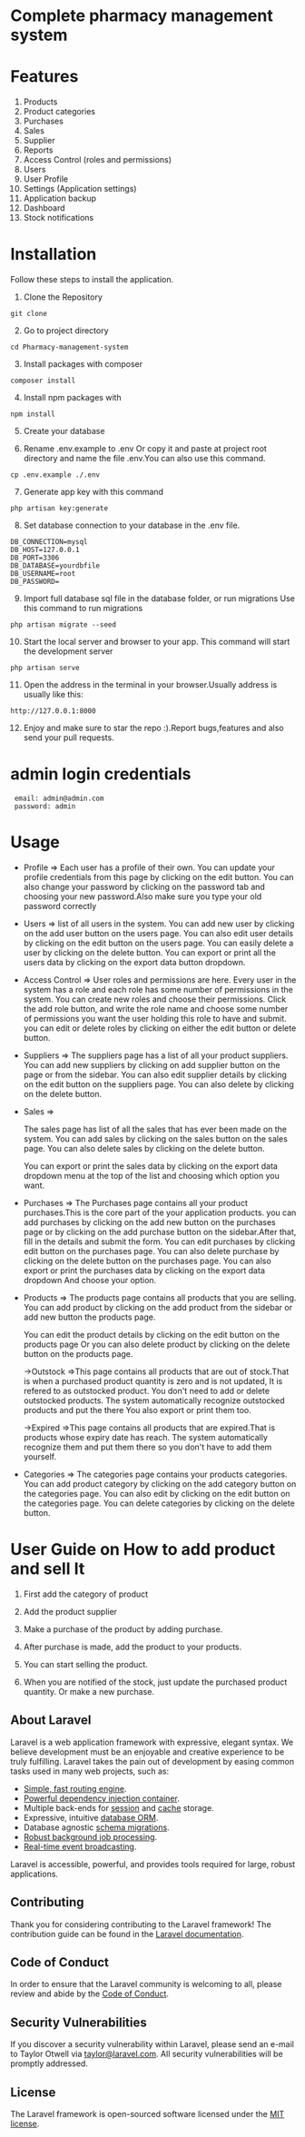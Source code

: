 # Complete pharmacy management system

# Features

1. Products
2. Product categories
3. Purchases
4. Sales
5. Supplier
6. Reports
7. Access Control (roles and permissions)
8. Users
9. User Profile
10. Settings (Application settings)
11. Application backup
12. Dashboard
13. Stock notifications

# Installation
 Follow these steps to install the application.
1. Clone the Repository
```
git clone 

```
2. Go to project directory

```
cd Pharmacy-management-system

```

3. Install packages with composer

```
composer install

```

4. Install npm packages with 
```
npm install

```
5. Create your database 

6. Rename .env.example to .env Or copy it and paste at project root directory and name the file .env.You can also use this command.

```
cp .env.example ./.env

```
7. Generate app key with this command
```
php artisan key:generate

```

8. Set database connection to your database in the .env file.

```
DB_CONNECTION=mysql
DB_HOST=127.0.0.1
DB_PORT=3306
DB_DATABASE=yourdbfile
DB_USERNAME=root
DB_PASSWORD=

```
9. Import full database sql file in the database folder, or run migrations
Use this command to run migrations

```
php artisan migrate --seed

```
10. Start the local server and browser to your app.
This command will start the development server
```
php artisan serve

```

11. Open the address in the terminal in your browser.Usually address is usually like this:
```
http://127.0.0.1:8000

```
12. Enjoy and make sure to star the repo :).Report bugs,features and also send your pull requests.

# admin login credentials

```
 email: admin@admin.com
 password: admin

```


# Usage

- Profile => 
	Each user has a profile of their own.
	You can update your profile credentials from this page by clicking on the edit button.
	You can also change your password by clicking on the password tab
	and choosing your new password.Also make sure you type your old password correctly

- Users => 
	list of all users in the system.
	You can add new user by clicking on the add user button on the users page.
	You can also edit user details by clicking on the edit button on the users page.
	You can easily delete a user by clicking on the delete button.
	You can export or print all the users data by clicking on the export data button dropdown.


- Access Control =>
	User roles and permissions are here.
	Every user in the system has a role and each role has some number of permissions in the system.
	You can create new roles and choose their permissions. 
	Click the add role button, and write the role name and choose some number of permissions you want 
	the user holding this role to have and submit.
	you can edit or delete roles by clicking on either the edit button or delete button.

- Suppliers =>
	The suppliers page has a list of all your product suppliers.
	You can add new suppliers by clicking on add supplier button on the page or from the sidebar.
	You can also edit supplier details by clicking on the edit button on the suppliers page.
	You can also delete by clicking on the delete button.
	

- Sales => 

	The sales page has list of all the sales that has ever been made on the system.
	You can add sales by clicking on the sales button on the sales page.
	You can also delete sales by clicking on the delete button.

	You can export or print the sales data by clicking on the export data dropdown menu at the top of the list
	and choosing which option you want.

- Purchases =>
	The Purchases page contains all your product purchases.This is the core part of the 
	your application products.
	you can add purchases by clicking on the add new button on the purchases page or by clicking on the add purchase button
	on the sidebar.After that, fill in the details and submit the form.
	You can edit purchases by clicking edit button on the purchases page.
	You can also delete purchase by clicking on the delete button on the purchases page.
	You can also export or print the purchases data by clicking on the export data dropdown And choose your option.

- Products =>
	The products page contains all products that you are selling.
	You can add product by clicking on the add product from the sidebar or add new button the products page.

	You can edit the product details by clicking on the edit button on the products page
	Or you can also delete product by clicking on the delete button on the products page.

	->Outstock =>This page contains all products that are out of stock.That is when a purchased product quantity is zero and is not updated,
		It is refered to as outstocked product.
		You don't need to add or delete outstocked products.
		The system automatically recognize outstocked products and put the there
		You also export or print them too.

	->Expired =>This page  contains all products that are expired.That is products whose expiry date has reach.
		The system automatically recognize them and put them there so you don't have to add them yourself.

- Categories => 
	The categories page contains your products categories.
	You can add product category by clicking on the add category button on the categories page.
	You can also edit by clicking on the edit button on the categories page.
	You can delete categories by clicking on the delete button.


# User Guide on How to add product and sell It

1. First add the category of product

2. Add the product supplier

3. Make a purchase of the product by adding purchase.

4. After purchase is made, add the product to your products.

5. You can start selling the product.

6. When you are notified of the stock, just update the purchased product quantity.
Or make a new purchase.



## About Laravel

Laravel is a web application framework with expressive, elegant syntax. We believe development must be an enjoyable and creative experience to be truly fulfilling. Laravel takes the pain out of development by easing common tasks used in many web projects, such as:

- [Simple, fast routing engine](https://laravel.com/docs/routing).
- [Powerful dependency injection container](https://laravel.com/docs/container).
- Multiple back-ends for [session](https://laravel.com/docs/session) and [cache](https://laravel.com/docs/cache) storage.
- Expressive, intuitive [database ORM](https://laravel.com/docs/eloquent).
- Database agnostic [schema migrations](https://laravel.com/docs/migrations).
- [Robust background job processing](https://laravel.com/docs/queues).
- [Real-time event broadcasting](https://laravel.com/docs/broadcasting).

Laravel is accessible, powerful, and provides tools required for large, robust applications.


## Contributing

Thank you for considering contributing to the Laravel framework! The contribution guide can be found in the [Laravel documentation](https://laravel.com/docs/contributions).

## Code of Conduct

In order to ensure that the Laravel community is welcoming to all, please review and abide by the [Code of Conduct](https://laravel.com/docs/contributions#code-of-conduct).

## Security Vulnerabilities

If you discover a security vulnerability within Laravel, please send an e-mail to Taylor Otwell via [taylor@laravel.com](mailto:taylor@laravel.com). All security vulnerabilities will be promptly addressed.

## License

The Laravel framework is open-sourced software licensed under the [MIT license](https://opensource.org/licenses/MIT).
